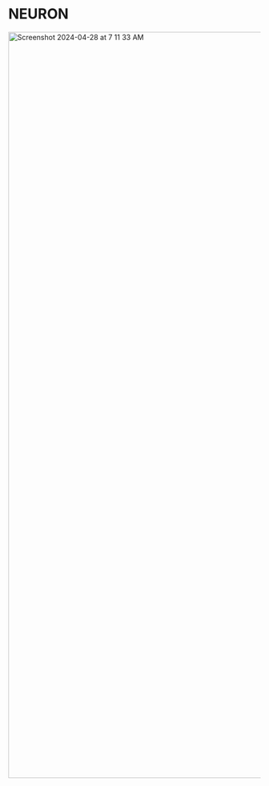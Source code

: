 # NEURON
<img width="1487" alt="Screenshot 2024-04-28 at 7 11 33 AM" src="https://github.com/Saraswat-Rajat/Neurons/assets/156155046/30ce1ace-8e74-44a8-a51d-a154663517fe">
